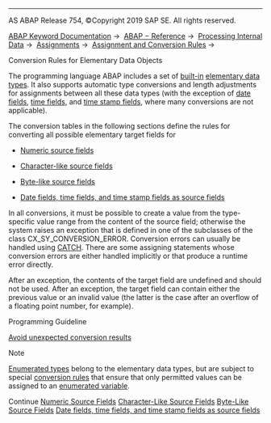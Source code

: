   

* * *

AS ABAP Release 754, ©Copyright 2019 SAP SE. All rights reserved.

[ABAP Keyword Documentation](https://help.sap.com/doc/abapdocu_754_index_htm/7.54/en-US/abenabap.htm) →  [ABAP − Reference](https://help.sap.com/doc/abapdocu_754_index_htm/7.54/en-US/abenabap_reference.htm) →  [Processing Internal Data](https://help.sap.com/doc/abapdocu_754_index_htm/7.54/en-US/abenabap_data_working.htm) →  [Assignments](https://help.sap.com/doc/abapdocu_754_index_htm/7.54/en-US/abenvalue_assignments.htm) →  [Assignment and Conversion Rules](https://help.sap.com/doc/abapdocu_754_index_htm/7.54/en-US/abenconversion_rules.htm) → 

Conversion Rules for Elementary Data Objects

The programming language ABAP includes a set of [built-in](https://help.sap.com/doc/abapdocu_754_index_htm/7.54/en-US/abenbuilt_in_types_complete.htm) [elementary data types](https://help.sap.com/doc/abapdocu_754_index_htm/7.54/en-US/abenelementary_data_type_glosry.htm "Glossary Entry"). It also supports automatic type conversions and length adjustments for assignments between all these data types (with the exception of [date fields](https://help.sap.com/doc/abapdocu_754_index_htm/7.54/en-US/abendate_field_glosry.htm "Glossary Entry"), [time fields](https://help.sap.com/doc/abapdocu_754_index_htm/7.54/en-US/abentime_field_glosry.htm "Glossary Entry"), and [time stamp fields](https://help.sap.com/doc/abapdocu_754_index_htm/7.54/en-US/abentimestamp_field_glosry.htm "Glossary Entry"), where many conversions are not applicable).

The conversion tables in the following sections define the rules for converting all possible elementary target fields for

-   [Numeric source fields](https://help.sap.com/doc/abapdocu_754_index_htm/7.54/en-US/abennumeric_source_fields.htm)

-   [Character-like source fields](https://help.sap.com/doc/abapdocu_754_index_htm/7.54/en-US/abencharacter_source_fields.htm)

-   [Byte-like source fields](https://help.sap.com/doc/abapdocu_754_index_htm/7.54/en-US/abenbyte_source_fields.htm)

-   [Date fields, time fields, and time stamp fields as source fields](https://help.sap.com/doc/abapdocu_754_index_htm/7.54/en-US/abendate_time_source_fields.htm)

In all conversions, it must be possible to create a value from the type-specific value range from the content of the source field; otherwise the system raises an exception that is defined in one of the subclasses of the class CX\_SY\_CONVERSION\_ERROR. Conversion errors can usually be handled using [CATCH](https://help.sap.com/doc/abapdocu_754_index_htm/7.54/en-US/abapcatch_try.htm). There are some assigning statements whose conversion errors are either handled implicitly or that produce a runtime error directly.

After an exception, the contents of the target field are undefined and should not be used. After an exception, the target field can contain either the previous value or an invalid value (the latter is the case after an overflow of a floating point number, for example).

Programming Guideline

[Avoid unexpected conversion results](https://help.sap.com/doc/abapdocu_754_index_htm/7.54/en-US/abenuse_conversion_rules_guidl.htm "Guideline")

Note

[Enumerated types](https://help.sap.com/doc/abapdocu_754_index_htm/7.54/en-US/abenenumerated_type_glosry.htm "Glossary Entry") belong to the elementary data types, but are subject to special [conversion rules](https://help.sap.com/doc/abapdocu_754_index_htm/7.54/en-US/abenconversion_enumerated.htm) that ensure that only permitted values can be assigned to an [enumerated variable](https://help.sap.com/doc/abapdocu_754_index_htm/7.54/en-US/abenenumerated_variable_glosry.htm "Glossary Entry").

Continue
[Numeric Source Fields](https://help.sap.com/doc/abapdocu_754_index_htm/7.54/en-US/abennumeric_source_fields.htm)
[Character-Like Source Fields](https://help.sap.com/doc/abapdocu_754_index_htm/7.54/en-US/abencharacter_source_fields.htm)
[Byte-Like Source Fields](https://help.sap.com/doc/abapdocu_754_index_htm/7.54/en-US/abenbyte_source_fields.htm)
[Date fields, time fields, and time stamp fields as source fields](https://help.sap.com/doc/abapdocu_754_index_htm/7.54/en-US/abendate_time_source_fields.htm)